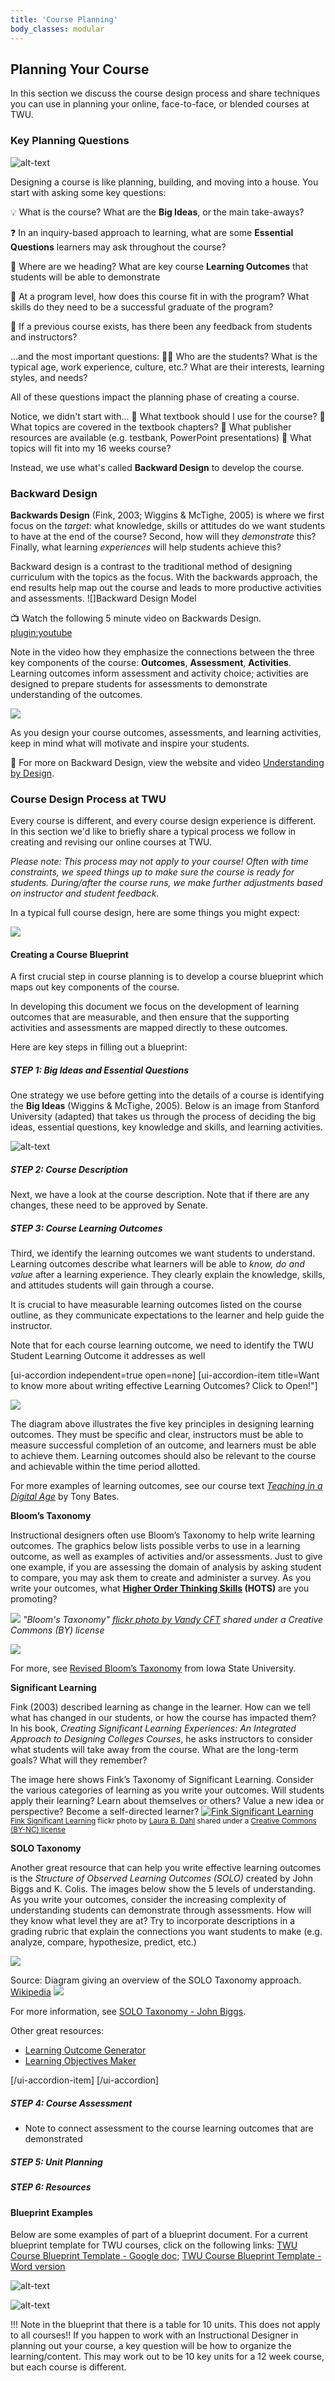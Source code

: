 ```yaml
---
title: 'Course Planning'
body_classes: modular
---
```




## Planning Your Course

In this section we discuss the course design process and share techniques you can use in planning your online, face-to-face, or blended courses at TWU.


### Key Planning Questions

![alt-text](rm22-268-business-sasi-22.jpg "Woman holding a poster on a white wall")

Designing a course is like planning, building, and moving into a house.  You start with asking some key questions:

 💡 What is the course?  What are the **Big Ideas**, or the main take-aways?

 ❓ In an inquiry-based approach to learning, what are some **Essential Questions** learners may ask throughout the course?

 🎯 Where are we heading? What are key course **Learning Outcomes** that students will be able to demonstrate

 🧩 At a program level, how does this course fit in with the program? What skills do they need to be a successful graduate of the program?

 🤔 If a previous course exists, has there been any feedback from students and instructors?

…and the most important questions:
 🧑‍🎓 Who are the students?  What is the typical age, work experience, culture, etc.? What are their interests, learning styles, and needs?​

All of these questions impact the planning phase of creating a course.  

Notice, we didn't start with...
📕 What textbook should I use for the course?
📘 What topics are covered in the textbook chapters?
📗 What publisher resources are available (e.g. testbank, PowerPoint presentations)
📙 What topics will fit into my 16 weeks course?

Instead, we use what's called **Backward Design** to develop the course.

### Backward Design
**Backwards Design** (Fink, 2003; Wiggins & McTighe, 2005) is where we first focus on the *target*: what knowledge, skills or attitudes do we want students to have at the end of the course?  Second, how will they *demonstrate* this?  Finally, what learning *experiences* will help students achieve this?

Backward design is a contrast to the traditional method of designing curriculum with the topics as the focus.  With the backwards approach, the end results help map out the course and leads to more productive activities and assessments.
![]Backward Design Model

📺 Watch the following 5 minute video on Backwards Design.  
[plugin:youtube](https://www.youtube.com/watch?v=XwlUhS_hxBY)


Note in the video how they emphasize the connections between the three key components of the course: **Outcomes**, **Assessment**, **Activities**.  Learning outcomes inform assessment and activity choice; activities are designed to prepare students for assessments to demonstrate understanding of the outcomes.

![](Venn-activities)

 As you design your course outcomes, assessments, and learning activities, keep in mind what will motivate and inspire your students.


🔎 For more on Backward Design, view the website and video [Understanding by Design](https://cft.vanderbilt.edu/guides-sub-pages/understanding-by-design/).



### Course Design Process at TWU
Every course is different, and every course design experience is different.  In this section we'd like to briefly share a typical process we follow in creating and revising our online courses at TWU.

*Please note: This process may not apply to your course! Often with time constraints, we speed things up to make sure the course is ready for students. During/after the course runs, we make further adjustments based on instructor and student feedback.*

In a typical full course design, here are some things you might expect:

![](What-to-expect-Infographic.jpg)


#### Creating a Course Blueprint
A first crucial step in course planning is to develop a course blueprint which maps out key components of the course.

In developing this document we focus on the development of learning outcomes that are measurable, and then ensure that the supporting activities and assessments are mapped directly to these outcomes.

Here are key steps in filling out a blueprint:

##### STEP 1: Big Ideas and Essential Questions
One strategy we use before getting into the details of a course is identifying the **Big Ideas** (Wiggins & McTighe, 2005). Below is an image from Stanford University (adapted) that takes us through the process of deciding the big ideas, essential questions, key knowledge and skills, and learning activities.

![alt-text](big_ideas_los.png "Big ideas template")

##### STEP 2: Course Description
Next, we have a look at the course description.  Note that if there are any changes, these need to be approved by Senate.  

##### STEP 3: Course Learning Outcomes
Third, we identify the learning outcomes we want students to understand. Learning outcomes describe what learners will be able to *know, do and value* after a learning experience. They clearly explain the knowledge, skills, and attitudes students will gain through a course.

It is crucial to have measurable learning outcomes listed on the course outline, as they communicate expectations to the learner and help guide the instructor.  

Note that for each course learning outcome, we need to identify the TWU Student Learning Outcome it addresses as well

[ui-accordion independent=true open=none]
[ui-accordion-item title=Want to know more about writing effective Learning Outcomes? Click to Open!"]

![](SMART-goals.png)

The diagram above illustrates the five key principles in designing learning outcomes.  They must be specific and clear, instructors must be able to measure successful completion of an outcome, and learners must be able to achieve them.  Learning outcomes should also be relevant to the course and achievable  within the time period allotted.

For more examples of learning outcomes, see our course text *[Teaching in a Digital Age](https://pressbooks.bccampus.ca/teachinginadigitalagev2/part/chapter-2-the-nature-of-knowledge-and-the-implications-for-teaching/)* by Tony Bates.


**Bloom’s Taxonomy**

Instructional designers often use Bloom’s Taxonomy to help write learning outcomes. The graphics below lists possible verbs to use in a learning outcome, as well as examples of activities and/or assessments.  Just to give one example, if you are assessing the domain of analysis by asking student to compare, you may ask them to create and administer a survey.  As you write your outcomes, what **[Higher Order Thinking Skills](https://en.wikipedia.org/wiki/Higher-order_thinking) (HOTS)** are you promoting?

![](Blooms-taxonomy.png)
*"Bloom's Taxonomy" [flickr photo by Vandy CFT](https://flickr.com/photos/vandycft/29428436431) shared under a Creative Commons (BY) license*

![](bloomwheel.png)

For more, see [Revised Bloom’s Taxonomy](https://www.celt.iastate.edu/teaching/effective-teaching-practices/revised-blooms-taxonomy/) from Iowa State University.


**Significant Learning**

Fink (2003) described learning as change in the learner.  How can we tell what has changed in our students, or how the course has impacted them?
In his book, *Creating Significant Learning Experiences: An Integrated Approach to Designing Colleges Courses*, he asks instructors to consider what students will take away from the course.  What are the long-term goals?  What will they remember?

The image here shows Fink’s Taxonomy of Significant Learning.  Consider the various categories of learning as you write your outcomes.  Will students apply their learning?  Learn about themselves or others?  Value a new idea or perspective? Become a self-directed learner?
<a title="Fink Significant Learning" href="https://flickr.com/photos/lauradahl/2897475124"><img src="https://live.staticflickr.com/3172/2897475124_d578e30591.jpg" alt="Fink Significant Learning" /></a><br /><small><a title="Fink Significant Learning" href="https://flickr.com/photos/lauradahl/2897475124">Fink Significant Learning</a> flickr photo by <a href="https://flickr.com/people/lauradahl">Laura B. Dahl</a> shared under a <a href="https://creativecommons.org/licenses/by-nc/2.0/">Creative Commons (BY-NC) license</a> </small>


**SOLO Taxonomy**

Another great resource that can help you write effective learning outcomes is the *Structure of Observed Learning Outcomes (SOLO)* created by John Biggs and K. Colis. The images below show the 5 levels of understanding.  As you write your outcomes, consider the increasing complexity of understanding students can demonstrate through assessments.  How will they know what level they are at?  Try to incorporate descriptions in a grading rubric that explain the connections you want students to make (e.g. analyze, compare, hypothesize, predict, etc.)  

![](512px-Structure_of_Observed_Learning_Outcomes_SOLO_Taxonomy.png)

Source: Diagram giving an overview of the SOLO Taxonomy approach. [Wikipedia](https://commons.wikimedia.org/wiki/File:Structure_of_Observed_Learning_Outcomes_SOLO_Taxonomy.png)
![](solo-taxonomy.jpg)


For more information, see [SOLO Taxonomy - John Biggs](https://www.johnbiggs.com.au/academic/solo-taxonomy/).

Other great resources:
- [Learning Outcome Generator](https://elearn.sitehost.iu.edu/courses/tos/gen2/)
- [Learning Objectives Maker](https://learning-objectives.easygenerator.com/)

[/ui-accordion-item]
[/ui-accordion]

##### STEP 4: Course Assessment
   - Note to connect assessment to the course learning outcomes that are demonstrated

##### STEP 5: Unit Planning



##### STEP 6: Resources







#### Blueprint Examples
Below are some examples of part of a blueprint document.  For a current blueprint template for TWU courses, click on the following links: [TWU Course Blueprint Template - Google doc](https://docs.google.com/document/d/1XJ27S2OeEW01JFpICjWtvsYLj1a0SpD9dy7yoX8ttAQ/edit?usp=sharing); [TWU Course Blueprint Template - Word version](TWU-Course-Blueprint-Template.docx)

![alt-text](ldrs-627-blueprint.png "LDRS 627 Blueprint")

![alt-text](phil-210-blueprint.png "PHIL 210 Blueprint")

!!! Note in the blueprint that there is a table for 10 units.  This does not apply to all courses!!  If you happen to work with an Instructional Designer in planning out your course, a key question will be how to organize the learning/content.  This may work out to be 10 key units for a 12 week course, but each course is different.
